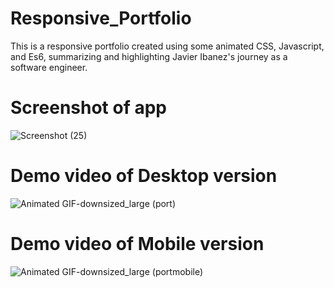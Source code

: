 # Responsive_Portfolio

This is a responsive portfolio created using some animated CSS, Javascript, and Es6, summarizing and highlighting Javier Ibanez's journey as a software engineer. 

# Screenshot of app

![Screenshot (25)](https://user-images.githubusercontent.com/69645144/109377804-9fba9000-789b-11eb-8a13-085fef41dc2f.png)

# Demo video of Desktop version

![Animated GIF-downsized_large (port)](https://user-images.githubusercontent.com/69645144/110292349-0d14a200-7fbb-11eb-8639-8a431d3221b5.gif)

# Demo video of Mobile version

![Animated GIF-downsized_large (portmobile)](https://user-images.githubusercontent.com/69645144/110297183-31737d00-7fc1-11eb-9cf2-88c35e8bc341.gif)
